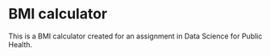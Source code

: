# BMI calculator

This is a BMI calculator created for an assignment in Data Science for Public Health.
